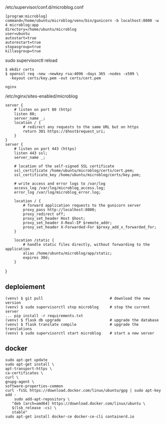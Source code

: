 



/etc/supervisor/conf.d/microblog.conf

    [program:microblog]
    command=/home/ubuntu/microblog/venv/bin/gunicorn -b localhost:8000 -w 4 microblog:app
    directory=/home/ubuntu/microblog
    user=ubuntu
    autostart=true
    autorestart=true
    stopasgroup=true
    killasgroup=true

sudo supervisorctl reload


    $ mkdir certs
    $ openssl req -new -newkey rsa:4096 -days 365 -nodes -x509 \
      -keyout certs/key.pem -out certs/cert.pem

    nginx

/etc/nginx/sites-enabled/microblog

    server {
        # listen on port 80 (http)
        listen 80;
        server_name _;
        location / {
            # redirect any requests to the same URL but on https
            return 301 https://$host$request_uri;
        }
    }
    server {
        # listen on port 443 (https)
        listen 443 ssl;
        server_name _;

        # location of the self-signed SSL certificate
        ssl_certificate /home/ubuntu/microblog/certs/cert.pem;
        ssl_certificate_key /home/ubuntu/microblog/certs/key.pem;

        # write access and error logs to /var/log
        access_log /var/log/microblog_access.log;
        error_log /var/log/microblog_error.log;

        location / {
            # forward application requests to the gunicorn server
            proxy_pass http://localhost:8000;
            proxy_redirect off;
            proxy_set_header Host $host;
            proxy_set_header X-Real-IP $remote_addr;
            proxy_set_header X-Forwarded-For $proxy_add_x_forwarded_for;
        }

        location /static {
            # handle static files directly, without forwarding to the application
            alias /home/ubuntu/microblog/app/static;
            expires 30d;
        }
}



deploiement
-----------

    (venv) $ git pull                              # download the new version
    (venv) $ sudo supervisorctl stop microblog     # stop the current server
    ... pip install -r requirements.txt
    (venv) $ flask db upgrade                      # upgrade the database
    (venv) $ flask translate compile               # upgrade the translations
    (venv) $ sudo supervisorctl start microblog    # start a new server


docker
------
    sudo apt-get update
    sudo apt-get install \
    apt-transport-https \
    ca-certificates \
    curl \
    gnupg-agent \
    software-properties-common
    curl -fsSL https://download.docker.com/linux/ubuntu/gpg | sudo apt-key add -
        sudo add-apt-repository \
       "deb [arch=amd64] https://download.docker.com/linux/ubuntu \
       $(lsb_release -cs) \
       stable"
    sudo apt-get install docker-ce docker-ce-cli containerd.io
